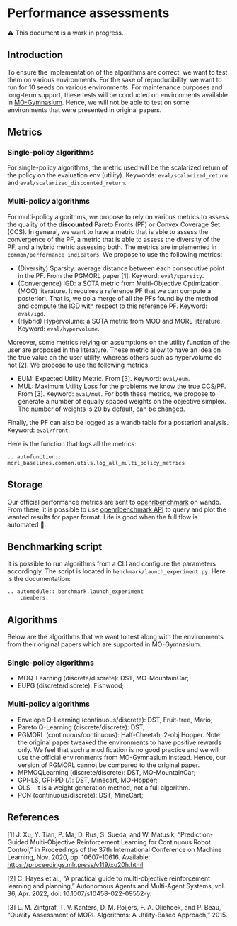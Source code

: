 # Performance assessments

:warning: This document is a work in progress.

## Introduction
To ensure the implementation of the algorithms are correct, we want to test them on various environments. For the sake of reproducibility, we want to run for 10 seeds on various environments. For maintenance purposes and long-term support, these tests will be conducted on environments available in [MO-Gymnasium](www.github.com/farama-foundation/mo-gymnasium). Hence, we will not be able to test on some environments that were presented in original papers.


## Metrics
### Single-policy algorithms
For single-policy algorithms, the metric used will be the scalarized return of the policy on the evaluation env (utility). Keywords: `eval/scalarized_return` and `eval/scalarized_discounted_return`.

### Multi-policy algorithms
For multi-policy algorithms, we propose to rely on various metrics to assess the quality of the **discounted** Pareto Fronts (PF) or Convex Coverage Set (CCS). In general, we want to have a metric that is able to assess the convergence of the PF, a metric that is able to assess the diversity of the PF, and a hybrid metric assessing both. The metrics are implemented in `common/performance_indicators`. We propose to use the following metrics:
* (Diversity) Sparsity: average distance between each consecutive point in the PF. From the PGMORL paper [1]. Keyword: `eval/sparsity`.
* (Convergence) IGD: a SOTA metric from Multi-Objective Optimization (MOO) literature. It requires a reference PF that we can compute a posteriori. That is, we do a merge of all the PFs found by the method and compute the IGD with respect to this reference PF. Keyword: `eval/igd`.
* (Hybrid) Hypervolume: a SOTA metric from MOO and MORL literature. Keyword: `eval/hypervolume`.

Moreover, some metrics relying on assumptions on the utility function of the user are proposed in the literature. These metric allow to have an idea on the true value on the user utility, whereas others such as hypervolume do not [2]. We propose to use the following metrics:
* EUM: Expected Utility Metric. From [3]. Keyword: `eval/eum`.
* MUL: Maximum Utility Loss for the problems we know the true CCS/PF. From [3]. Keyword: `eval/mul`.
For both these metrics, we propose to generate a number of equally spaced weights on the objective simplex. The number of weights is 20 by default, can be changed.

Finally, the PF can also be logged as a wandb table for a posteriori analysis. Keyword: `eval/front`.

Here is the function that logs all the metrics:
```{eval-rst}
.. autofunction:: morl_baselines.common.utils.log_all_multi_policy_metrics
```

## Storage

Our official performance metrics are sent to [openrlbenchmark](https://wandb.ai/openrlbenchmark/MORL-Baselines) on wandb. From there, it is possible to use [openrlbenchmark API](https://github.com/openrlbenchmark/openrlbenchmark) to query and plot the wanted results for paper format. Life is good when the full flow is automated 🥸.

## Benchmarking script
It is possible to run algorithms from a CLI and configure the parameters accordingly. The script is located in `benchmark/launch_experiment.py`. Here is the documentation:
```{eval-rst}
.. automodule:: benchmark.launch_experiment
    :members:
```

## Algorithms

Below are the algorithms that we want to test along with the environments from their original papers which are supported in MO-Gymnasium.

### Single-policy algorithms
* MOQ-Learning (discrete/discrete): DST, MO-MountainCar;
* EUPG (discrete/discrete): Fishwood;

### Multi-policy algorithms
* Envelope Q-Learning (continuous/discrete): DST, Fruit-tree, Mario;
* Pareto Q-Learning (discrete/discrete): DST;
* PGMORL (continuous/continuous): Half-Cheetah, 2-obj Hopper. Note: the original paper tweaked the environments to have positive rewards only. We feel that such a modification is no good practice and we will use the official environments from MO-Gymnasium instead. Hence, our version of PGMORL cannot be compared to the original paper.
* MPMOQLearning (discrete/discrete): DST, MO-MountainCar;
* GPI-LS, GPI-PD (*/*): DST, Minecart, MO-Hopper;
* OLS - it is a weight generation method, not a full algorithm.
* PCN (continuous/discrete): DST, MineCart;

## References
[1]  J. Xu, Y. Tian, P. Ma, D. Rus, S. Sueda, and W. Matusik, “Prediction-Guided Multi-Objective Reinforcement Learning for Continuous Robot Control,” in Proceedings of the 37th International Conference on Machine Learning, Nov. 2020, pp. 10607–10616. Available: https://proceedings.mlr.press/v119/xu20h.html

[2] C. Hayes et al., “A practical guide to multi-objective reinforcement learning and planning,” Autonomous Agents and Multi-Agent Systems, vol. 36, Apr. 2022, doi: 10.1007/s10458-022-09552-y.

[3] L. M. Zintgraf, T. V. Kanters, D. M. Roijers, F. A. Oliehoek, and P. Beau, “Quality Assessment of MORL Algorithms: A Utility-Based Approach,” 2015.
